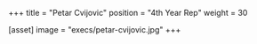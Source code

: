 +++
title = "Petar Cvijovic"
position = "4th Year Rep"
weight = 30

[asset]
image = "execs/petar-cvijovic.jpg"
+++
